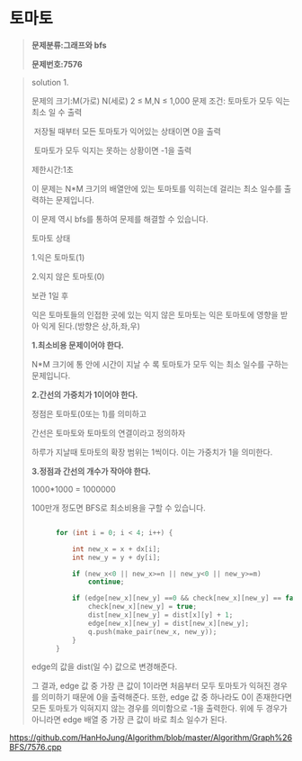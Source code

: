 # 토마토

> **문제분류:그래프와 bfs**
>
> **문제번호:7576**

> solution 1.
>
> 문제의 크기:M(가로) N(세로)  2 ≤ M,N ≤ 1,000
> 문제 조건:  토마토가 모두 익는 최소 일 수 출력
>
> ​                    저장될 때부터 모든 토마토가 익어있는 상태이면 0을 출력
>
> ​                    토마토가 모두 익지는 못하는 상황이면 -1을 출력
>
> 제한시간:1초
>
>
>
> 이 문제는 N*M 크기의 배열안에 있는 토마토를 익히는데 걸리는 최소 일수를 출력하는 문제입니다.
>
> 이 문제 역시 bfs를 통하여 문제를 해결할 수 있습니다.
>
>
>
> 토마토 상태
>
> 1.익은 토마토(1)
>
> 2.익지 않은 토마토(0)
>
>
>
> 보관 1일 후
>
> 익은 토마토들의 인접한 곳에 있는 익지 않은 토마토는
> 익은 토마토에 영향을 받아 익게 된다.(방향은 상,하,좌,우)
>
>
>
> **1.최소비용 문제이어야 한다.**
>
> N*M 크기에 통 안에 시간이 지날 수 록 토마토가 모두 익는 최소 일수를 구하는 문제입니다.
>
>
>
> **2.간선의 가중치가 1이어야 한다.**
>
> 정점은 토마토(0또는 1)를 의미하고
>
> 간선은 토마토와 토마토의 연결이라고 정의하자
>
> 하루가 지날때 토마토의 확장 범위는 1씩이다. 이는 가중치가 1을 의미한다.
>
>
>
> **3.정점과 간선의 개수가 작아야 한다.**
>
> 1000*1000 = 1000000
>
> 100만개 정도면 BFS로 최소비용을 구할 수 있습니다.
>
>
>
> ```C++
> 
> 		for (int i = 0; i < 4; i++) {
> 
> 			int new_x = x + dx[i];
> 			int new_y = y + dy[i];
> 
> 			if (new_x<0 || new_x>=n || new_y<0 || new_y>=m)
> 				continue;
> 
> 			if (edge[new_x][new_y] ==0 && check[new_x][new_y] == false) {
> 				check[new_x][new_y] = true;
> 				dist[new_x][new_y] = dist[x][y] + 1;
> 				edge[new_x][new_y] = dist[new_x][new_y];
> 				q.push(make_pair(new_x, new_y));
> 			}
> 		}
> 
> ```
>
> edge의 값을 dist(일 수) 값으로 변경해준다.
>
> 그 결과, edge 값 중 가장 큰 값이 1이라면 처음부터 모두 토마토가 익혀진 경우를 의미하기 때문에 0을 출력해준다. 또한, edge 값 중 하나라도 0이 존재한다면 모든 토마토가 익혀지지 않는 경우를 의미함으로 -1을 출력한다. 위에 두 경우가 아니라면 edge 배열 중 가장 큰 값이 바로 최소 일수가 된다.

https://github.com/HanHoJung/Algorithm/blob/master/Algorithm/Graph%26BFS/7576.cpp












